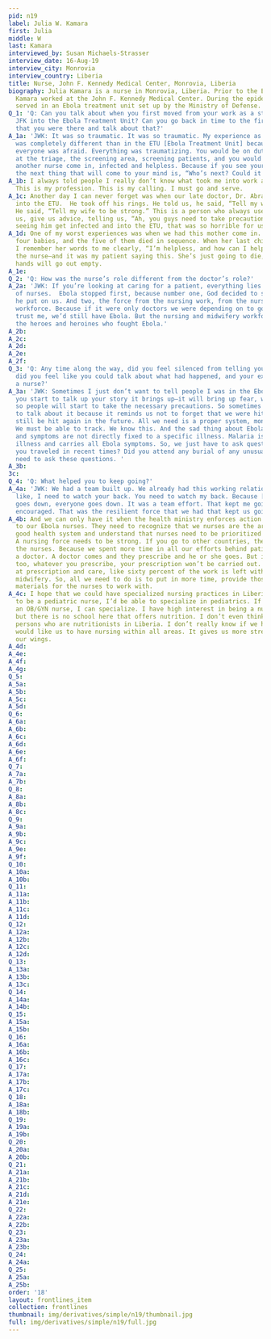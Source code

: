 ```yaml
---
pid: n19
label: Julia W. Kamara
first: Julia
middle: W
last: Kamara
interviewed_by: Susan Michaels-Strasser
interview_date: 16-Aug-19
interview_city: Monrovia
interview_country: Liberia
title: Nurse, John F. Kennedy Medical Center, Monrovia, Liberia
biography: Julia Kamara is a nurse in Monrovia, Liberia. Prior to the Ebola epidemic,
  Kamara worked at the John F. Kennedy Medical Center. During the epidemic, Kamara
  served in an Ebola treatment unit set up by the Ministry of Defense.
Q_1: 'Q: Can you talk about when you first moved from your work as a staff nurse at
  JFK into the Ebola Treatment Unit? Can you go back in time to the first few days
  that you were there and talk about that?'
A_1a: 'JWK: It was so traumatic. It was so traumatic. My experience as a staff nurse
  was completely different than in the ETU [Ebola Treatment Unit] because in the ETU,
  everyone was afraid. Everything was traumatizing. You would be on duty. You’d be
  at the triage, the screening area, screening patients, and you would see a friend,
  another nurse come in, infected and helpless. Because if you see your friend infected,
  the next thing that will come to your mind is, “Who’s next? Could it have been me?” '
A_1b: I always told people I really don’t know what took me into work at the ETU.
  This is my profession. This is my calling. I must go and serve. 
A_1c: Another day I can never forget was when our late doctor, Dr. Abraham Bobo, went
  into the ETU.  He took off his rings. He told us, he said, “Tell my wife to be strong.”
  He said, “Tell my wife to be strong.” This is a person who always used to mentor
  us, give us advice, telling us, “Ah, you guys need to take precaution.” I mean,
  seeing him get infected and into the ETU, that was so horrible for us.
A_1d: One of my worst experiences was when we had this mother come in. She came with
  four babies, and the five of them died in sequence. When her last child was dying,
  I remember her words to me clearly, “I’m helpless, and how can I help you?” I was
  the nurse—and it was my patient saying this. She’s just going to die, and now my
  hands will go out empty.
A_1e: 
Q_2: 'Q: How was the nurse’s role different from the doctor’s role?'
A_2a: 'JWK: If you’re looking at caring for a patient, everything lies in the hands
  of nurses.  Ebola stopped first, because number one, God decided to stop the pestilence
  he put on us. And two, the force from the nursing work, from the nursing and midwife
  workforce. Because if it were only doctors we were depending on to go into ETU,
  trust me, we’d still have Ebola. But the nursing and midwifery workforce, they were
  the heroes and heroines who fought Ebola.'
A_2b: 
A_2c: 
A_2d: 
A_2e: 
A_2f: 
Q_3: 'Q: Any time along the way, did you feel silenced from telling your story? Or
  did you feel like you could talk about what had happened, and your experience as
  a nurse?'
A_3a: 'JWK: Sometimes I just don’t want to tell people I was in the Ebola fight. If
  you start to talk up your story it brings up—it will bring up fear, which is good
  so people will start to take the necessary precautions. So sometimes I really want
  to talk about it because it reminds us not to forget that we were hit, and we can
  still be hit again in the future. All we need is a proper system, monitoring, evaluation.
  We must be able to track. We know this. And the sad thing about Ebola, the signs
  and symptoms are not directly fixed to a specific illness. Malaria is a prevalent
  illness and carries all Ebola symptoms. So, we just have to ask questions. Have
  you traveled in recent times? Did you attend any burial of any unusual death? We
  need to ask these questions. '
A_3b: 
3c: 
Q_4: 'Q: What helped you to keep going?'
A_4a: 'JWK: We had a team built up. We already had this working relationship. It’s
  like, I need to watch your back. You need to watch my back. Because [if] one man
  goes down, everyone goes down. It was a team effort. That kept me going, kept me
  encouraged. That was the resilient force that we had that kept us going.'
A_4b: And we can only have it when the health ministry enforces action and gives strength
  to our Ebola nurses. They need to recognize that we nurses are the arm behind a
  good health system and understand that nurses need to be prioritized in this country.
  A nursing force needs to be strong. If you go to other countries, the people prioritize
  the nurses. Because we spent more time in all our efforts behind patient care than
  a doctor. A doctor comes and they prescribe and he or she goes. But if I’m not there
  too, whatever you prescribe, your prescription won’t be carried out. If you look
  at prescription and care, like sixty percent of the work is left with nursing and
  midwifery. So, all we need to do is to put in more time, provide those requisite
  materials for the nurses to work with.
A_4c: I hope that we could have specialized nursing practices in Liberia. If I want
  to be a pediatric nurse, I’d be able to specialize in pediatrics. If I want to be
  an OB/GYN nurse, I can specialize. I have high interest in being a nutritionist,
  but there is no school here that offers nutrition. I don’t even think we have ten
  persons who are nutritionists in Liberia. I don’t really know if we have some. I
  would like us to have nursing within all areas. It gives us more strength to spread
  our wings.
A_4d: 
A_4e: 
A_4f: 
A_4g: 
Q_5: 
A_5a: 
A_5b: 
A_5c: 
A_5d: 
Q_6: 
A_6a: 
A_6b: 
A_6c: 
A_6d: 
A_6e: 
A_6f: 
Q_7: 
A_7a: 
A_7b: 
Q_8: 
A_8a: 
A_8b: 
A_8c: 
Q_9: 
A_9a: 
A_9b: 
A_9c: 
A_9e: 
A_9f: 
Q_10: 
A_10a: 
A_10b: 
Q_11: 
A_11a: 
A_11b: 
A_11c: 
A_11d: 
Q_12: 
A_12a: 
A_12b: 
A_12c: 
A_12d: 
Q_13: 
A_13a: 
A_13b: 
A_13c: 
Q_14: 
A_14a: 
A_14b: 
Q_15: 
A_15a: 
A_15b: 
Q_16: 
A_16a: 
A_16b: 
A_16c: 
Q_17: 
A_17a: 
A_17b: 
A_17c: 
Q_18: 
A_18a: 
A_18b: 
Q_19: 
A_19a: 
A_19b: 
Q_20: 
A_20a: 
A_20b: 
Q_21: 
A_21a: 
A_21b: 
A_21c: 
A_21d: 
A_21e: 
Q_22: 
A_22a: 
A_22b: 
Q_23: 
A_23a: 
A_23b: 
Q_24: 
A_24a: 
Q_25: 
A_25a: 
A_25b: 
order: '18'
layout: frontlines_item
collection: frontlines
thumbnail: img/derivatives/simple/n19/thumbnail.jpg
full: img/derivatives/simple/n19/full.jpg
---
```

